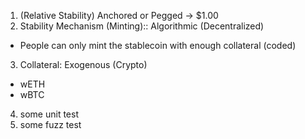 1. (Relative Stability) Anchored or Pegged -> $1.00
2. Stability Mechanism (Minting):: Algorithmic (Decentralized)

- People can only mint the stablecoin with enough collateral (coded)

3. Collateral: Exogenous (Crypto)

- wETH
- wBTC

4. some unit test
5. some fuzz test
